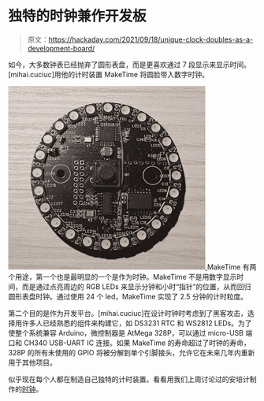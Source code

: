 # 独特的时钟兼作开发板

> 原文：<https://hackaday.com/2021/09/18/unique-clock-doubles-as-a-development-board/>

如今，大多数钟表已经抛弃了圆形表盘，而是更喜欢通过 7 段显示来显示时间。[mihai.cuciuc]用他的计时装置 MakeTime 将圆脸带入数字时钟。

[![MakeTime's custom PCB](img/5dc733f919076d3c87193fdd1a1fda27.png) ](https://hackaday.com/wp-content/uploads/2021/09/maketime-board.jpg) MakeTime 有两个用途，第一个也是最明显的一个是作为时钟。MakeTime 不是用数字显示时间，而是通过点亮周边的 RGB LEDs 来显示分钟和小时“指针”的位置，从而回归圆形表盘时钟。通过使用 24 个 led，MakeTime 实现了 2.5 分钟的计时粒度。

第二个目的是作为开发平台。[mihai.cuciuc]在设计时钟时考虑到了黑客攻击，选择用许多人已经熟悉的组件来构建它，如 DS3231 RTC 和 WS2812 LEDs。为了使整个系统兼容 Arduino，微控制器是 AtMega 328P，可以通过 micro-USB 端口和 CH340 USB-UART IC 连接。如果 MakeTime 的寿命超过了时钟的寿命，328P 的所有未使用的 GPIO 将被分解到单个引脚接头，允许它在未来几年内重新用于其他项目。

似乎现在每个人都在制造自己独特的计时装置。看看用我们上周讨论过的安培计制作的[时钟](https://hackaday.com/2021/09/10/ic-clock-uses-ammeters-for-a-unique-time-telling-display/)。